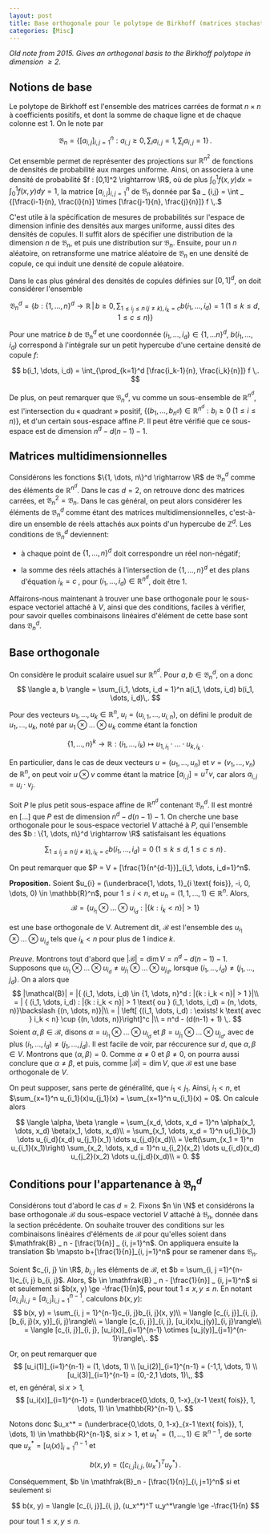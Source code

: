```yaml
---
layout: post
title: Base orthogonale pour le polytope de Birkhoff (matrices stochastiques planes)
categories: [Misc]
---
```


*Old note from 2015. Gives an orthogonal basis to the Birkhoff polytope in dimension $\geq 2$.*

## Notions de base

Le polytope de Birkhoff est l'ensemble des matrices carrées de format $n\times n$ à coefficients positifs, et dont la somme de chaque ligne et de chaque colonne est $1$. On le note par

$$
\mathfrak{B}_n = \left\{ [a_{i,j}]_{i, j=1}^n : a_{i,j} \ge 0,\, \sum_i a_{i, j} = 1,\, \sum_{j}a_{i, j}=1 \right\}\,.
$$

Cet ensemble permet de représenter des projections sur $\mathbb{R}^{n^2}$ de fonctions de densités de probabilité aux marges uniforme. Ainsi, on associera à une densité de probabilité $f : [0,1]^2 \rightarrow \R$, où de plus $\int_{0}^1 f(x, y) dx = \int_{0}^1 f(x, y) dy = 1$, la matrice $[a_{i,j}]_{i, j=1}^n$ de $\mathfrak{B}_n$ donnée par
$a _ {i,j} = \int _ {[\frac{i-1}{n}, \frac{i}{n}] \times [\frac{j-1}{n}, \frac{j}{n}]} f \,.$

<!--more-->

C'est utile à la spécification de mesures de probabilités sur l'espace de dimension infinie des densités aux marges uniforme, aussi dites des densités de copules. Il suffit alors de spécifier une distribution de la dimension $n$ de $\mathfrak{B}_n$, et puis une distribution sur $\mathfrak{B}_n$. Ensuite, pour un $n$ aléatoire, on retransforme une matrice aléatoire de $\mathfrak{B}_n$ en une densité de copule, ce qui induit une densité de copule aléatoire.

Dans le cas plus général des densités de copules définies sur $[0,1]^d$, on doit considérer l'ensemble

$$
\mathfrak{B}_n^d = \left\{ b:\{1, \dots, n\}^d \rightarrow \mathbb{R}\,\bigg|\, b \ge 0,\, \sum_{1 \le i_j \le n\, (j\not= k),\, i_k = c} b(i_1, \dots, i_d) = 1\; ( 1 \le k \le d,\,  1 \le c \le n) \right\}
$$

Pour une matrice $b$ de $\mathfrak{B}_n^d$ et une coordonnée $(i_1, \dots, i_d) \in \{1, \dots n\}^d$, $b(i_1, \dots, i_d)$ correspond à l'intégrale sur un petit hypercube d'une certaine densité de copule $f$:

$$
	b(i_1, \dots, i_d) = \int_{\prod_{k=1}^d [\frac{i_k-1}{n}, \frac{i_k}{n}]} f \,.
$$

De plus, on peut remarquer que $\mathfrak{B}_n^d$, vu comme un sous-ensemble de $\mathbb{R}^{n^d}$, est l'intersection du « quadrant » positif, $\{ (b_1,\dots, b_{n^d})\in \mathbb{R}^{n^d} : b_i \ge 0\; (1 \le i \le n) \}$, et d'un certain sous-espace affine $P$. Il peut être vérifié que ce sous-espace est de dimension $n^d -d(n-1)-1$. 

## Matrices multidimensionnelles

Considérons les fonctions $\{1, \dots, n\}^d \rightarrow \R$ de $\mathfrak{B}_n^d$ comme des éléments de $\mathbb{R}^{n^d}$. Dans le cas $d=2$, on retrouve donc des matrices carrées, et $\mathfrak{B}_n^2 = \mathfrak{B}_n$. Dans le cas général, on peut alors considérer les éléments de $\mathfrak{B}_n^d$ comme étant des matrices multidimensionnelles, c'est-à-dire un ensemble de réels attachés aux points d'un hypercube de $\mathbb{Z}^d$. Les conditions de $\mathfrak{B}_n^d$ deviennent:

- à chaque point de $\{1, \dots, n\}^d$ doit correspondre un réel non-négatif;

- la somme des réels attachés à l'intersection de $\{1, \dots, n\}^d$ et des plans d'équation $i_k = c\;$, pour $(i_1, \dots, i_d) \in \mathbb{R}^{n^d}$, doit être 1.

Affairons-nous maintenant à trouver une base orthogonale pour le sous-espace vectoriel attaché à $V$, ainsi que des conditions, faciles à vérifier, pour savoir quelles combinaisons linéaires d'élément de cette base sont dans $\mathfrak{B}_n^d$.

## Base orthogonale
On considère le produit scalaire usuel sur $\mathbb{R}^{n^d}$. Pour $a, b \in \mathfrak{B}_n^d$, on a donc
$$
	\langle a, b \rangle = \sum_{i_1, \dots, i_d = 1}^n a(i_1, \dots, i_d) b(i_1, \dots, i_d)\,.
$$

Pour des vecteurs $u_1, \dots, u_k \in \mathbb{R}^n$, $u_i = (u_{i,1}, \dots, u_{i,n})$, on défini le produit de $u_1, \dots, u_k$, noté par $u_1 \otimes \dots \otimes u_k$ comme étant la fonction

$$
	\{1, \dots, n\}^k \rightarrow \mathbb{R}: (i_1, \dots, i_k) \mapsto u_{1, i_1} \cdot \dots \cdot u_{k, i_k}\,.
$$

En particulier, dans le cas de deux vecteurs $u=(u_1, \dots, u_n)$ et $v =(v_1, \dots, v_n)$ de $\mathbb{R}^n$, on peut voir $u \otimes v$ comme étant la matrice $[a_{i, j}] = u^{T}v$, car alors $a_{i, j} = u_i \cdot v_j$.

Soit $P$ le plus petit sous-espace affine de $\mathbb{R}^{n^d}$ contenant $\mathfrak{B}_n^d$. Il est montré en [...] que $P$ est de dimension $n^d - d(n-1) -1$. On cherche une base orthogonale pour le sous-espace vectoriel $V$ attaché à $P$, qui l'ensemble des $b : \{1, \dots, n\}^d \rightarrow \R$ satisfaisant les équations

$$
	\sum_{1 \le i_j \le n\, (j\not= k),\, i_k = c} b(i_1, \dots, i_d) = 0\; ( 1 \le k \le d,\,  1 \le c \le n)\,.
$$

On peut remarquer que $P = V + [\frac{1}{n^{d-1}}]_{i_1, \dots, i_d=1}^n$.

**Proposition.**
Soient $u_{i} = (\underbrace{1, \dots, 1}_{i \text{ fois}}, -i, 0, \dots, 0) \in \mathbb{R}^n$, pour $1 \le i < n$, et $u_n = (1,1, \dots, 1)\in \mathbb{R}^n$. Alors,
$$
\mathcal{B} = \{ u_{i_1} \otimes \dots \otimes u_{i_d} : |\{k: i_k < n\}| > 1 \}
$$

est une base orthogonale de V. Autrement dit, $\mathcal{B}$ est l'ensemble des $u_{i_1} \otimes \dots \otimes u_{i_d}$ tels que $i_k < n$ pour plus de 1 indice $k$.

*Preuve.*
Montrons tout d'abord que $|\mathcal{B}| = \dim V = n^d - d(n-1) -1$. Supposons que $u_{i_1} \otimes \dots \otimes u_{i_d} \not = u_{j_1} \otimes \dots \otimes u_{j_d}$, lorsque $(i_1, \dots, i_d) \not= (j_1, \dots, j_d)$. On a alors que
$$
|\mathcal{B}| = |{ (i_1, \dots, i_d) \in {1, \dots, n}^d : |{k : i_k < n}| > 1 }|\\
= | { (i_1, \dots, i_d) : |{k : i_k < n}| > 1 \text{ ou } (i_1, \dots, i_d) = (n, \dots, n)}\backslash {(n, \dots, n)}|\\
= | \left[ {(i_1, \dots, i_d) : \exists! k \text{ avec } i_k < n} \cup {(n, \dots, n)}\right]^c |\\
= n^d - (d(n-1) + 1) \,.
$$
Soient $\alpha, \beta \in \mathcal{B}$, disons $\alpha = u_{i_1}\otimes \dots \otimes u_{i_d}$ et $\beta = u_{j_1}\otimes \dots \otimes u_{j_d}$, avec de plus $(i_1, \dots, i_d) \not = (j_1, \dots, j_d)$. Il est facile de voir, par réccurence sur $d$, que $\alpha, \beta \in V$. Montrons que $\langle \alpha, \beta \rangle = 0$. Comme $\alpha \not = 0$ et $\beta \not = 0$, on pourra aussi conclure que $\alpha \not = \beta$, et puis, comme $|\mathcal{B}| = \dim V$, que $\mathcal{B}$ est une base orthogonale de $V$.

On peut supposer, sans perte de généralité, que $i_1 < j_1$. Ainsi, $i_1 < n$, et $\sum_{x=1}^n u_{i_1}(x)u_{j_1}(x) = \sum_{x=1}^n u_{i_1}(x) = 0$. On calcule alors

$$
\langle \alpha, \beta \rangle = \sum_{x_d, \dots, x_d = 1}^n \alpha(x_1, \dots, x_d) \beta(x_1, \dots, x_d)\\
= \sum_{x_1, \dots, x_d = 1}^n u{i_1}(x_1)  \dots  u_{i_d}(x_d) u_{j_1}(x_1)  \dots  u_{j_d}(x_d)\\
= \left(\sum_{x_1 = 1}^n u_{i_1}(x_1)\right)  \sum_{x_2, \dots, x_d = 1}^n u_{i_2}(x_2)  \dots  u_{i_d}(x_d) u_{j_2}(x_2)  \dots  u_{j_d}(x_d)\\
= 0.
$$

## Conditions pour l'appartenance à $\mathfrak{B}_n^d$

Considérons tout d'abord le cas $d = 2$. Fixons $n \in \N$ et considérons la base orthogonale $\mathcal{B}$ du sous-espace vectoriel $V$ attaché à $\mathfrak{B}_n$, donnée dans la section précédente. On souhaite trouver des conditions sur les combinaisons linéaires d'éléments de $\mathcal{B}$ pour qu'elles soient dans $\mathfrak{B} _ n - [\frac{1}{n}] _ {i, j=1}^n$. On appliquera ensuite la translation $b \mapsto b+[\frac{1}{n}]_{i, j=1}^n$ pour se ramener dans $\mathfrak{B}_n$.

Soient $c_{i, j} \in \R$, $b_{i, j}$ les éléments de $\mathcal{B}$, et $b = \sum_{i, j =1}^{n-1}c_{i, j} b_{i, j}$. Alors, $b \in \mathfrak{B} _ n - [\frac{1}{n}] _ {i, j=1}^n$ si et seulement si $b(x, y) \ge -\frac{1}{n}$, pour tout $1 \le x, y \le n$. En notant $[a_{i, j}]_{i, j}= [a_{i, j}]_{i, j=1}^{n-1}$, calculons $b(x, y)$:
$$
b(x, y) = \sum_{i, j = 1}^{n-1}c_{i, j}b_{i, j}(x, y)\\
	= \langle [c_{i, j}]_{i, j}, [b_{i, j}(x, y)]_{i, j}\rangle\\
	= \langle [c_{i, j}]_{i, j}, [u_i(x)u_j(y)]_{i, j}\rangle\\
	= \langle [c_{i, j}]_{i, j}, [u_i(x)]_{i=1}^{n-1} \otimes [u_j(y)]_{j=1}^{n-1}\rangle\,.
$$


Or, on peut remarquer que
$$
[u_i(1)]_{i=1}^{n-1} = (1, \dots, 1) \\ 
[u_i(2)]_{i=1}^{n-1} = (-1,1, \dots, 1) \\ 
[u_i(3)]_{i=1}^{n-1} = (0,-2,1 \dots, 1)\,,
$$
et, en général, si $x > 1$, 
$$
	[u_i(x)]_{i=1}^{n-1} = (\underbrace{0,\dots, 0, 1-x}_{x-1 \text{ fois}}, 1, \dots, 1) \in \mathbb{R}^{n-1} \,.
$$

Notons donc $u_x^* = (\underbrace{0,\dots, 0, 1-x}_{x-1 \text{ fois}}, 1, \dots, 1) \in \mathbb{R}^{n-1}$, si $x > 1$, et $u_1^* = (1, \dots, 1) \in \mathbb{R}^{n-1}$, de sorte que $u_x^* = [u_i(x)]_{i=1}^{n-1}$ et

$$
	b(x, y) = \langle [c_{i, j}]_{i, j}, (u_x^*)^T u_y^*\rangle \,.
$$

Conséquemment, $b \in \mathfrak{B}_n - [\frac{1}{n}]_{i, j=1}^n$ si et seulement si

$$
  b(x, y) = \langle [c_{i, j}]_{i, j}, (u_x^*)^T u_y^*\rangle \ge -\frac{1}{n}
$$

pour tout $1 \le x, y \le n$.


